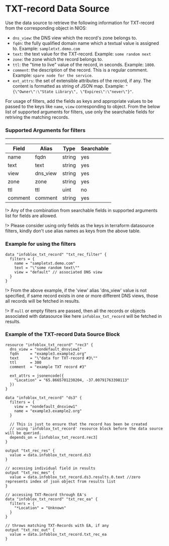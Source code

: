 # TXT-record Data Source

Use the data source to retrieve the following information for TXT-record from the corresponding object in NIOS:

- `dns_view`: the DNS view which the record's zone belongs to.
- `fqdn`: the fully qualified domain name which a textual value is assigned to. Example: `sampletxt.demo.com`
- `text`: the text value for the TXT-record. Example: `some random next`
- `zone`: the zone which the record belongs to.
- `ttl`: the "time to live" value of the record, in seconds. Example: `1800`.
- `comment`: the description of the record. This is a regular comment. Example: `spare node for the service`.
- `ext_attrs`: the set of extensible attributes of the record, if any. The content is formatted as string of JSON map. Example: `"{\"Owner\":\"State Library\", \"Expires\":\"never\"}"`.

For usage of filters, add the fields as keys and appropriate values to be passed to the keys like `name`, `view` corresponding to object.
From the below list of supported arguments for filters, use only the searchable fields for retriving the matching records.

### Supported Arguments for filters

---

| Field   | Alias    | Type   | Searchable |
| ------- | -------- | ------ | ---------- |
| name    | fqdn     | string | yes        |
| text    | text     | string | yes        |
| view    | dns_view | string | yes        |
| zone    | zone     | string | yes        |
| ttl     | ttl      | uint   | no         |
| comment | comment  | string | yes        |

!> Any of the combination from searchable fields in supported arguments list for fields are allowed.

!> Please consider using only fields as the keys in terraform datasource filters, kindly don't use alias names as keys from the above table.

### Example for using the filters

```hcl
data "infoblox_txt_record" "txt_rec_filter" {
  filters = {
    name = "sampletxt.demo.com"
    text = "\"some random text\""
    view = "default" // associated DNS view
  }
}
```

!> From the above example, if the 'view' alias 'dns_view' value is not specified, if same record exists in one or more different DNS views, those
all records will be fetched in results.

!> If `null` or empty filters are passed, then all the records or objects associated with datasource like here `infoblox_txt_record` will be fetched in results.

### Example of the TXT-record Data Source Block

```hcl
resource "infoblox_txt_record" "rec3" {
  dns_view = "nondefault_dnsview1"
  fqdn     = "example3.example2.org"
  text     = "\"data for TXT-record #3\""
  ttl      = 300
  comment  = "example TXT record #3"

  ext_attrs = jsonencode({
    "Location" = "65.8665701230204, -37.00791763398113"
  })
}

data "infoblox_txt_record" "ds3" {
  filters = {
    view = "nondefault_dnsview1"
    name = "example3.example2.org"
  }

  // This is just to ensure that the record has been be created
  // using 'infoblox_txt_record' resource block before the data source will be queried.
  depends_on = [infoblox_txt_record.rec3]
}

output "txt_rec_res" {
  value = data.infoblox_txt_record.ds3
}

// accessing individual field in results
output "txt_rec_mes" {
  value = data.infoblox_txt_record.ds3.results.0.text //zero represents index of json object from results list
}

// accessing TXT-Record through EA's
data "infoblox_txt_record" "txt_rec_ea" {
  filters = {
    "*Location" = "Unknown"
  }
}

// throws matching TXT-Records with EA, if any
output "txt_rec_out" {
  value = data.infoblox_txt_record.txt_rec_ea
}
```
